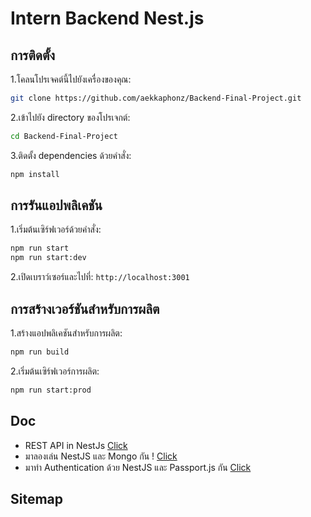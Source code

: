 # Intern Backend Nest.js


## การติดตั้ง

1.โคลนโปรเจคต์นี้ไปยังเครื่องของคุณ:

```bash
git clone https://github.com/aekkaphonz/Backend-Final-Project.git
```
2.เข้าไปยัง directory ของโปรเจกต์:

```bash
cd Backend-Final-Project
```
3.ติดตั้ง dependencies ด้วยคำสั่ง:
```bash
npm install
```
## การรันแอปพลิเคชัน
1.เริ่มต้นเซิร์ฟเวอร์ด้วยคำสั่ง:
```bash
npm run start 
npm run start:dev
```
2.เปิดเบราว์เซอร์และไปที่:
`http://localhost:3001`

## การสร้างเวอร์ชันสำหรับการผลิต
1.สร้างแอปพลิเคชันสำหรับการผลิต:
```bash
npm run build
```
2.เริ่มต้นเซิร์ฟเวอร์การผลิต:
```bash
npm run start:prod
```
## Doc
- REST API in NestJs
[Click](https://www.youtube.com/playlist?list=PLdAEGQHOerPAMLdJim5Peryj6_2Q-477Z)
- มาลองเล่น NestJS และ Mongo กัน ! [Click](https://youtu.be/ufonGrmL-KE?si=2Jhzdbe540qQc_Cd)
- มาทำ Authentication ด้วย NestJS และ Passport.js กัน [Click](https://youtu.be/1t_SG8doZE8?si=KWdDXbgy7R79qlqd)

## Sitemap


  